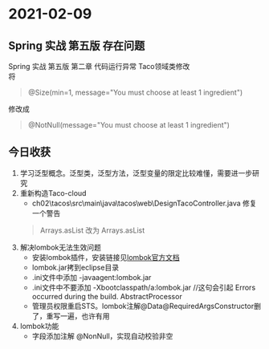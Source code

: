 # 2021-02-09

## Spring 实战 第五版 存在问题

Spring 实战 第五版 第二章 代码运行异常 Taco领域类修改  
将
> @Size(min=1, message="You must choose at least 1 ingredient")

修改成  

> @NotNull(message="You must choose at least 1 ingredient")

## 今日收获

1. 学习泛型概念。泛型类，泛型方法，泛型变量的限定比较难懂，需要进一步研究
2. 重新构造Taco-cloud
   + ch02\tacos\src\main\java\tacos\web\DesignTacoController.java 修复一个警告
   > Arrays.asList 改为 Arrays.<Ingredient>asList
3. 解决lombok无法生效问题
   + 安装lombok插件，安装链接见[lombok官方文档](https://projectlombok.org/features/all)
   + lombok.jar拷到eclipse目录
   + .ini文件中添加 -javaagent:lombok.jar
   + .ini文件中不要添加 -Xbootclasspath/a:lombok.jar //这句会引起 Errors occurred during the build. AbstractProcessor  
   + 管理员权限重启STS。lombok注解@Data@RequiredArgsConstructor删了，重写一遍，也许有用
4. lombok功能
   + 字段添加注解 @NonNull，实现自动校验非空